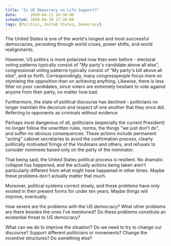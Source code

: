 ```yaml
---
title: "Is US Democracy on Life Support?"
date:      2020-04-13 16:30:00
scheduled: 2020-04-10 17:30:00
tags: [Politics, United States, Democracy]
---
```

The United States is one of the world's longest and most successful democracies, persisting through world crises, power shifts, and world realignments.

However, US politics is more polarized now than ever before - electoral voting patterns typically consist of "My party's candidate above all else", congressional voting patterns typically consist of "My party's bill above all else", and so forth. Correspondingly, many congresspeople focus more on stymieing the opposition than on achieving anything. Likewise, there is less filter on poor candidates, since voters are extremely hesitant to vote against anyone from their party, no matter how bad.

Furthermore, the state of political discourse has declined - politicians no longer maintain the decorum and respect of one another that they once did. Referring to opponents as criminals without evidence

Perhaps most dangerous of all, politicians (especially the current President) no longer follow the unwritten rules, norms, the things "we just don't do", and suffer no obvious consequences. These actions include permanent "acting" cabinet secretaries to avoid the confirmation process, clearly politically motivated firings of the Vindmans and others, and refusals to consider nominees based only on the party of the nominator.

That being said, the United States political process is resilient. No dramatic collapse has happened, and the actually actions being taken aren't particularly different from what might have happened in other times. Maybe these problems don't actually matter that much.

Moreover, political systems correct slowly, and these problems have only existed in their present forms for under ten years. Maybe things will improve, eventually.

How severe are the problems with the US democracy? What other problems are there besides the ones I've mentioned? Do these problems constitute an existential threat to US democracy?

What can we do to improve the situation? Do we need to try to change our discourse? Support different politicians or movements? Change the incentive structures? Do something else?
